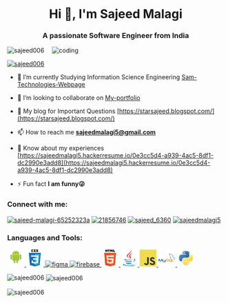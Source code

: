 <h1 align="center">Hi 👋, I'm Sajeed Malagi</h1>
<h3 align="center">A passionate Software Engineer from India</h3>
<img align="right" alt="coding" width="400" src="https://user-images.githubusercontent.com/55389276/140866485-8fb1c876-9a8f-4d6a-98dc-08c4981eaf70.gif">

<p align="left"> <img src="https://komarev.com/ghpvc/?username=sajeed006&label=Profile%20views&color=0e75b6&style=flat" alt="sajeed006" /> </p>

<p align="left"> <a href="https://github.com/ryo-ma/github-profile-trophy"><img src="https://github-profile-trophy.vercel.app/?username=sajeed006" alt="sajeed006" /></a> </p>

- 🔭 I’m currently Studying Information Science Engineering [Sam-Technologies-Webpage](http://sam-technologies.000webhostapp.com/)

- 👯 I’m looking to collaborate on [My-portfolio](https://sajeed006.github.io/My_Profile/)

- 📝 My blog for Important Questions [https://starsajeed.blogspot.com/](https://starsajeed.blogspot.com/)

- 📫 How to reach me **sajeedmalagi5@gmail.com**

- 📄 Know about my experiences [https://sajeedmalagi5.hackerresume.io/0e3cc5d4-a939-4ac5-8df1-dc2990e3add8](https://sajeedmalagi5.hackerresume.io/0e3cc5d4-a939-4ac5-8df1-dc2990e3add8)

- ⚡ Fun fact **I am funny😜**

<h3 align="left">Connect with me:</h3>
<p align="left">
<a href="https://linkedin.com/in/sajeed-malagi-65252323a" target="blank"><img align="center" src="https://raw.githubusercontent.com/rahuldkjain/github-profile-readme-generator/master/src/images/icons/Social/linked-in-alt.svg" alt="sajeed-malagi-65252323a" height="30" width="40" /></a>
<a href="https://stackoverflow.com/users/21856746" target="blank"><img align="center" src="https://raw.githubusercontent.com/rahuldkjain/github-profile-readme-generator/master/src/images/icons/Social/stack-overflow.svg" alt="21856746" height="30" width="40" /></a>
<a href="https://instagram.com/sajeed_6360" target="blank"><img align="center" src="https://raw.githubusercontent.com/rahuldkjain/github-profile-readme-generator/master/src/images/icons/Social/instagram.svg" alt="sajeed_6360" height="30" width="40" /></a>
<a href="https://www.hackerrank.com/sajeedmalagi5" target="blank"><img align="center" src="https://raw.githubusercontent.com/rahuldkjain/github-profile-readme-generator/master/src/images/icons/Social/hackerrank.svg" alt="sajeedmalagi5" height="30" width="40" /></a>
</p>

<h3 align="left">Languages and Tools:</h3>
<p align="left"> <a href="https://developer.android.com" target="_blank" rel="noreferrer"> <img src="https://raw.githubusercontent.com/devicons/devicon/master/icons/android/android-original-wordmark.svg" alt="android" width="40" height="40"/> </a> <a href="https://www.w3schools.com/css/" target="_blank" rel="noreferrer"> <img src="https://raw.githubusercontent.com/devicons/devicon/master/icons/css3/css3-original-wordmark.svg" alt="css3" width="40" height="40"/> </a> <a href="https://www.figma.com/" target="_blank" rel="noreferrer"> <img src="https://www.vectorlogo.zone/logos/figma/figma-icon.svg" alt="figma" width="40" height="40"/> </a> <a href="https://firebase.google.com/" target="_blank" rel="noreferrer"> <img src="https://www.vectorlogo.zone/logos/firebase/firebase-icon.svg" alt="firebase" width="40" height="40"/> </a> <a href="https://www.w3.org/html/" target="_blank" rel="noreferrer"> <img src="https://raw.githubusercontent.com/devicons/devicon/master/icons/html5/html5-original-wordmark.svg" alt="html5" width="40" height="40"/> </a> <a href="https://www.java.com" target="_blank" rel="noreferrer"> <img src="https://raw.githubusercontent.com/devicons/devicon/master/icons/java/java-original.svg" alt="java" width="40" height="40"/> </a> <a href="https://developer.mozilla.org/en-US/docs/Web/JavaScript" target="_blank" rel="noreferrer"> <img src="https://raw.githubusercontent.com/devicons/devicon/master/icons/javascript/javascript-original.svg" alt="javascript" width="40" height="40"/> </a> <a href="https://www.mysql.com/" target="_blank" rel="noreferrer"> <img src="https://raw.githubusercontent.com/devicons/devicon/master/icons/mysql/mysql-original-wordmark.svg" alt="mysql" width="40" height="40"/> </a> <a href="https://www.python.org" target="_blank" rel="noreferrer"> <img src="https://raw.githubusercontent.com/devicons/devicon/master/icons/python/python-original.svg" alt="python" width="40" height="40"/> </a> </p>

<p><img align="left" src="https://github-readme-stats.vercel.app/api/top-langs?username=sajeed006&show_icons=true&locale=en&layout=compact" alt="sajeed006" /></p>

<p>&nbsp;<img align="center" src="https://github-readme-stats.vercel.app/api?username=sajeed006&show_icons=true&locale=en" alt="sajeed006" /></p>

<p><img align="center" src="https://github-readme-streak-stats.herokuapp.com/?user=sajeed006&" alt="sajeed006" /></p>
